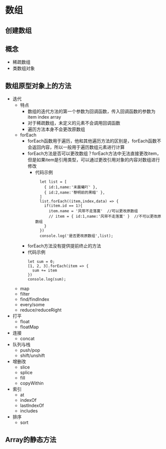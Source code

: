 # 数组
## 创建数组
## 概念
- 稀疏数组
- 类数组对象
## 数组原型对象上的方法
- 迭代
  - 特点
    - 数组的迭代方法的第一个参数为回调函数，传入回调函数的参数为item index array
    - 对于稀疏数组，未定义的元素不会调用回调函数
    - 遍历方法本身不会更改原数组
  - forEach
    - forEach函数用于遍历，他和其他遍历方法的区别是，forEach函数不会返回内容，所以一般用于遍历数组元素进行计算
    - forEach方法是否可以更改数组？forEach方法中无法直接更改item，但是如果item是引用类型，可以通过更改引用对象的内容对数组进行修改
      - 代码示例
        ```
          let list = [
            { id:1,name:'末晨曦吖' },
            { id:2,name:'黎明前的黑暗' },
          ]
          list.forEach((item,index,data) => {
            if(item.id == 1){
              item.name = '风带不走落寞'  //可以更改原数组
              // item = { id:1,name:'风带不走落寞' }  //不可以更改原数组
            }
          })
          console.log('是否更改原数组',list);
        ```
    - forEach方法没有提供提前终止的方法
    - 代码示例
        ```
        let sum = 0;
        [1, 2, 3].forEach(item => {
          sum += item
        })
        console.log(sum);
        ```
  - map
  - filter
  - find/findIndex
  - every/some
  - reduce/reduceRight
- 打平
  - float
  - floatMap
- 连接
  - concat
- 队列与栈
  - push/pop
  - shift/unshift
- 增删改
  - slice
  - splice
  - fill
  - copyWithin
- 索引
  - at
  - indexOf
  - lastIndexOf
  - includes
- 排序
  - sort
## Array的静态方法
